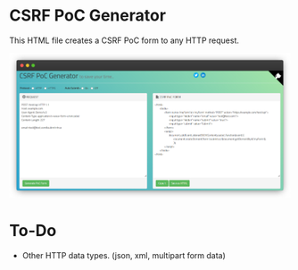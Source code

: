 # CSRF PoC Generator

This HTML file creates a CSRF PoC form to any HTTP request.

<img src="/imgs/csrf.png">
<!--<img src="http://g.recordit.co/aOgxzF9toA.gif"/>-->

# To-Do 
- Other HTTP data types. (json, xml, multipart form data)
